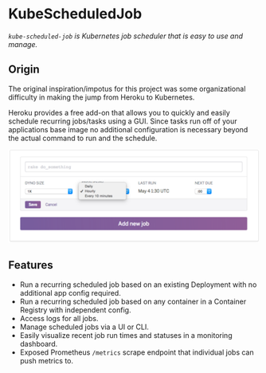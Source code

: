 # KubeScheduledJob
_`kube-scheduled-job` is Kubernetes job scheduler that is easy to use and manage._

## Origin

The original inspiration/impotus for this project was some organizational difficulty in making the jump from Heroku to Kubernetes. 

Heroku provides a free add-on that allows you to quickly and easily schedule recurring jobs/tasks using a GUI. Since tasks run off of your applications base image no additional configuration is necessary beyond the actual command to run and the schedule. 

![heroku-scheduler](images/heroku-scheduler.png)

## Features

- Run a recurring scheduled job based on an existing Deployment with no additional app config required.
- Run a recurring scheduled job based on any container in a Container Registry with independent config.
- Access logs for all jobs.
- Manage scheduled jobs via a UI or CLI.
- Easily visualize recent job run times and statuses in a monitoring dashboard.
- Exposed Prometheus `/metrics` scrape endpoint that individual jobs can push metrics to.
